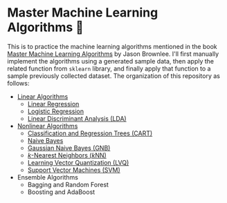 # Master Machine Learning Algorithms 📕

This is to practice the machine learning algorithms mentioned in the book [Master Machine Learning Algorithms](https://machinelearningmastery.com/master-machine-learning-algorithms/) by Jason Brownlee. I'll first manually implement the algorithms using a generated sample data, then apply the related function from `sklearn` library, and finally apply that function to a sample previously collected dataset. The organization of this repository as follows:  

* [Linear Algorithms](https://github.com/muscak/Master-Machine-Learning-Algorithms/tree/master/Linear-Algorithms)
  * [Linear Regression](https://github.com/muscak/Master-Machine-Learning-Algorithms/tree/master/Linear-Algorithms/Linear-Regression)
  * [Logistic Regression](https://github.com/muscak/Master-Machine-Learning-Algorithms/tree/master/Linear-Algorithms/Logistic-Regression)
  * [Linear Discriminant Analysis (LDA)](https://github.com/muscak/Master-Machine-Learning-Algorithms/tree/master/Linear-Algorithms/LDA)
* [Nonlinear Algorithms](https://github.com/muscak/Master-Machine-Learning-Algorithms/tree/master/Nonlinear-Algorithms)
  * [Classification and Regression Trees (CART)](https://github.com/muscak/Master-Machine-Learning-Algorithms/tree/master/Nonlinear-Algorithms/CART)
  * [Naive Bayes](https://github.com/muscak/Master-Machine-Learning-Algorithms/tree/master/Nonlinear-Algorithms/Naive-Bayes)
  * [Gaussian Naive Bayes (GNB)](https://github.com/muscak/Master-Machine-Learning-Algorithms/tree/master/Nonlinear-Algorithms/Gaussian-Naive-Bayes)
  * [*k*-Nearest Neighbors (*k*NN)](https://github.com/muscak/Master-Machine-Learning-Algorithms/tree/master/Nonlinear-Algorithms/k-Nearest%20Neighbors)
  * [Learning Vector Quantization (LVQ)](https://github.com/muscak/Master-Machine-Learning-Algorithms/tree/master/Nonlinear-Algorithms/Learning-Vector-Quantization)
  * [Support Vector Machines (SVM)](https://github.com/muscak/Master-Machine-Learning-Algorithms/tree/master/Nonlinear-Algorithms/Support-Vector-Machines)
* Ensemble Algorithms
  * Bagging and Random Forest
  * Boosting and AdaBoost

